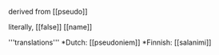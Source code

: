 derived from [[pseudo]]

literally, [[false]] [[name]]

'''translations'''
*Dutch: [[pseudoniem]]
*Finnish: [[salanimi]]